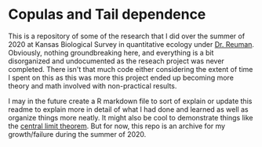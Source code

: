 # Copulas and Tail dependence

This is a repository of some of the research that I did over the summer of 2020 at Kansas Biological Survey in quantitative ecology under [Dr. Reuman](https://eeb.ku.edu/dr-daniel-reuman). Obviously, nothing groundbreaking here, and everything is a bit disorganized and undocumented as the reseach project was never completed. There isn't that much code either considering the extent of time I spent on this as this was more this project ended up becoming more theory and math involved with non-practical results.

I may in the future create a R markdown file to sort of explain or update this readme to explain more in detail of what I had done and learned as well as organize things more neatly. It might also be cool to demonstrate things like the [central limit theorem](https://en.wikipedia.org/wiki/Central_limit_theorem). But for now, this repo is an archive for my growth/failure during the summer of 2020.
